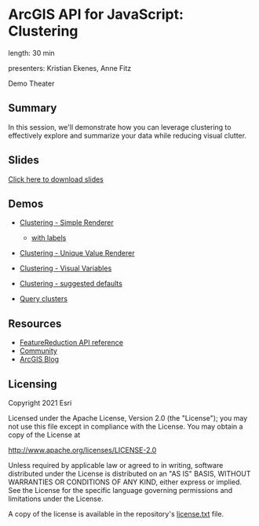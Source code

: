 # ArcGIS API for JavaScript: Clustering

length: 30 min

presenters: Kristian Ekenes, Anne Fitz

Demo Theater

## Summary

In this session, we'll demonstrate how you can leverage clustering to effectively explore and summarize your data while reducing visual clutter.

## Slides

[Click here to download slides](https://raw.githubusercontent.com/annelfitz/DevSummit-presentations/main/DS-2021/Clustering/slides.pptx)

## Demos

- [Clustering - Simple Renderer](https://annelfitz.github.io/DevSummit-presentations/DS-2021/Clustering/demos/1-basic/1-simpleRenderer.html)
  - [with labels](https://annelfitz.github.io/DevSummit-presentations/DS-2021/Clustering/demos/1-basic/2-withLabels.html)

- [Clustering - Unique Value Renderer](https://annelfitz.github.io/DevSummit-presentations/DS-2021/Clustering/demos/2-renderers/1-uniqueValueRenderer.html)
  
- [Clustering - Visual Variables](https://annelfitz.github.io/DevSummit-presentations/DS-2021/Clustering/demos/2-renderers/2-visualVariables.html)

- [Clustering - suggested defaults](https://annelfitz.github.io/DevSummit-presentations/DS-2021/Clustering/demos/3-suggested-defaults/)

- [Query clusters](https://annelfitz.github.io/DevSummit-presentations/DS-2021/Clustering/demos/4-query/)

## Resources

* [FeatureReduction API reference](https://developers.arcgis.com/javascript/latest/api-reference/esri-layers-support-FeatureReductionCluster.html)
* [Community](https://developers.arcgis.com/javascript/latest/community/)
* [ArcGIS Blog](https://www.esri.com/arcgis-blog/)

## Licensing

Copyright 2021 Esri

Licensed under the Apache License, Version 2.0 (the "License");
you may not use this file except in compliance with the License.
You may obtain a copy of the License at

   <http://www.apache.org/licenses/LICENSE-2.0>

Unless required by applicable law or agreed to in writing, software
distributed under the License is distributed on an "AS IS" BASIS,
WITHOUT WARRANTIES OR CONDITIONS OF ANY KIND, either express or implied.
See the License for the specific language governing permissions and
limitations under the License.

A copy of the license is available in the repository's [license.txt](license.txt) file.
